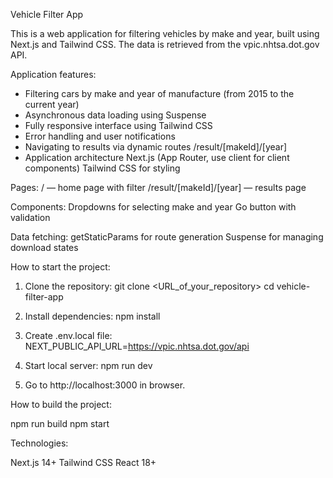 Vehicle Filter App

This is a web application for filtering vehicles by make and year, built using Next.js and Tailwind CSS. The data is retrieved from the vpic.nhtsa.dot.gov API.

Application features:

- Filtering cars by make and year of manufacture (from 2015 to the current year)
- Asynchronous data loading using Suspense
- Fully responsive interface using Tailwind CSS
- Error handling and user notifications
- Navigating to results via dynamic routes /result/[makeId]/[year]
- Application architecture
  Next.js (App Router, use client for client components)
  Tailwind CSS for styling

Pages:
/ — home page with filter
/result/[makeId]/[year] — results page

Components:
Dropdowns for selecting make and year
Go button with validation

Data fetching:
getStaticParams for route generation
Suspense for managing download states

How to start the project:

1. Clone the repository:
   git clone <URL_of_your_repository>
   cd vehicle-filter-app

2. Install dependencies:
   npm install

3. Create .env.local file:
   NEXT_PUBLIC_API_URL=https://vpic.nhtsa.dot.gov/api

4. Start local server:
   npm run dev

5. Go to http://localhost:3000 in browser.

How to build the project:

npm run build
npm start

Technologies:

Next.js 14+
Tailwind CSS
React 18+
